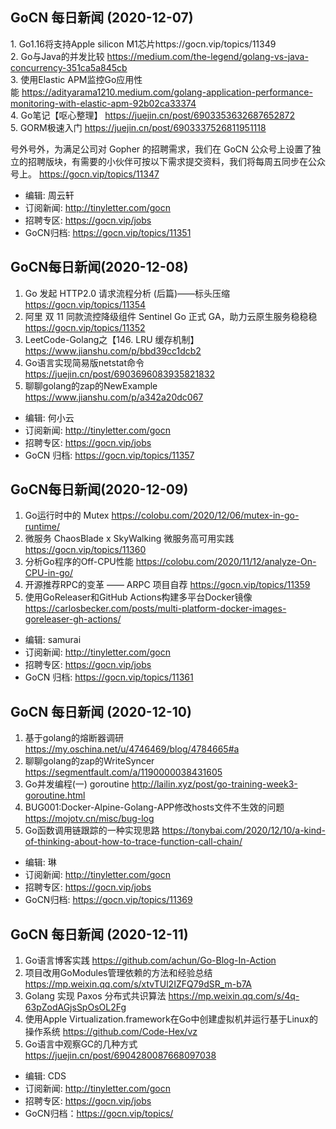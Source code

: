 ## GoCN 每日新闻 (2020-12-07)

1. Go1.16将支持Apple silicon M1芯片https://gocn.vip/topics/11349  
2. Go与Java的并发比较 https://medium.com/the-legend/golang-vs-java-concurrency-351ca5a845cb  
3. 使用Elastic APM监控Go应用性能 https://adityarama1210.medium.com/golang-application-performance-monitoring-with-elastic-apm-92b02ca33374  
4. Go笔记【呕心整理】 https://juejin.cn/post/6903353632687652872  
5. GORM极速入门 https://juejin.cn/post/6903337526811951118  

号外号外，为满足公司对 Gopher 的招聘需求，我们在 GoCN 公众号上设置了独立的招聘版块，有需要的小伙伴可按以下需求提交资料，我们将每周五同步在公众号上。
https://gocn.vip/topics/11347  

* 编辑: 周云轩  
* 订阅新闻: http://tinyletter.com/gocn  
* 招聘专区: https://gocn.vip/jobs  
* GoCN归档: https://gocn.vip/topics/11351  

## GoCN每日新闻(2020-12-08)

1. Go 发起 HTTP2.0 请求流程分析 (后篇)——标头压缩 https://gocn.vip/topics/11354
2. 阿里 双 11 同款流控降级组件 Sentinel Go 正式 GA，助力云原生服务稳稳稳 https://gocn.vip/topics/11352
3. LeetCode-Golang之【146. LRU 缓存机制】https://www.jianshu.com/p/bbd39cc1dcb2 
4. Go语言实现简易版netstat命令 https://juejin.cn/post/6903696083935821832
5. 聊聊golang的zap的NewExample https://www.jianshu.com/p/a342a20dc067

* 编辑: 何小云
* 订阅新闻: http://tinyletter.com/gocn
* 招聘专区: https://gocn.vip/jobs
* GoCN 归档: https://gocn.vip/topics/11357

## GoCN每日新闻(2020-12-09)

1. Go运行时中的 Mutex https://colobu.com/2020/12/06/mutex-in-go-runtime/
2. 微服务 ChaosBlade x SkyWalking 微服务高可用实践 https://gocn.vip/topics/11360
3. 分析Go程序的Off-CPU性能 https://colobu.com/2020/11/12/analyze-On-CPU-in-go/
4. 开源推荐RPC的变革 —— ARPC 项目自荐 https://gocn.vip/topics/11359
5. 使用GoReleaser和GitHub Actions构建多平台Docker镜像 https://carlosbecker.com/posts/multi-platform-docker-images-goreleaser-gh-actions/

* 编辑: samurai
* 订阅新闻: http://tinyletter.com/gocn
* 招聘专区: https://gocn.vip/jobs
* GoCN 归档: https://gocn.vip/topics/11361

## GoCN 每日新闻 (2020-12-10)

1. 基于golang的熔断器调研 https://my.oschina.net/u/4746469/blog/4784665#a
2. 聊聊golang的zap的WriteSyncer https://segmentfault.com/a/1190000038431605
3. Go并发编程(一) goroutine http://lailin.xyz/post/go-training-week3-goroutine.html
4. BUG001:Docker-Alpine-Golang-APP修改hosts文件不生效的问题 https://mojotv.cn/misc/bug-log
5. Go函数调用链跟踪的一种实现思路 https://tonybai.com/2020/12/10/a-kind-of-thinking-about-how-to-trace-function-call-chain/

* 编辑: 琳 
* 订阅新闻: http://tinyletter.com/gocn
* 招聘专区: https://gocn.vip/jobs
* GoCN归档: https://gocn.vip/topics/11369

## GoCN 每日新闻 (2020-12-11)

1. Go语言博客实践 https://github.com/achun/Go-Blog-In-Action
2. 项目改用GoModules管理依赖的方法和经验总结 https://mp.weixin.qq.com/s/xtvTUl2IZFQ79dSR_m-b7A
3. Golang 实现 Paxos 分布式共识算法 https://mp.weixin.qq.com/s/4q-63pZodAGjsSpOsOL2Fg
4. 使用Apple Virtualization.framework在Go中创建虚拟机并运行基于Linux的操作系统 https://github.com/Code-Hex/vz
5. Go语言中观察GC的几种方式 https://juejin.cn/post/6904280087668097038

- 编辑: CDS 
- 订阅新闻: http://tinyletter.com/gocn
- 招聘专区: https://gocn.vip/jobs
- GoCN归档：https://gocn.vip/topics/
